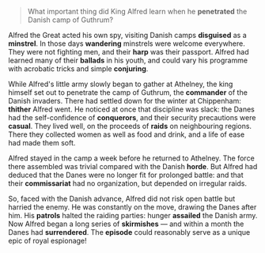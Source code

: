 > What important thing did King Alfred learn when he **penetrated** the Danish camp of Guthrum?



Alfred the Great acted his own spy, visiting Danish camps **disguised** as a **minstrel**. In those days **wandering** minstrels were welcome everywhere. They were not fighting men, and their **harp** was their passport. Alfred had learned many of their **ballads** in his youth, and could vary his programme with acrobatic tricks and simple **conjuring**.



While Alfred's little army slowly began to gather at Athelney, the king himself set out to penetrate the camp of Guthrum, the **commander** of the Danish invaders. There had settled down for the winter at Chippenham: **thither** Alfred went. He noticed at once that discipline was slack: the Danes had the self-confidence of **conquerors**, and their security precautions were **casual**. They lived well, on the proceeds of **raids** on neighbouring regions. There they collected women as well as food and drink, and a life of ease had made them soft.



Alfred stayed in the camp a week before he returned to Athelney. The force there assembled was trivial compared with the Danish **horde**. But Alfred had deduced that the Danes were no longer fit for prolonged battle: and that their **commissariat** had no organization, but depended on irregular raids.



So, faced with the Danish advance, Alfred did not risk open battle but harried the enemy. He was constantly on the move, drawing the Danes after him. His **patrols** halted the raiding parties: hunger **assailed** the Danish army. Now Alfred began a long series of **skirmishes** — and within a month the Danes had **surrendered**. The **episode** could reasonably serve as a unique epic of royal espionage!
